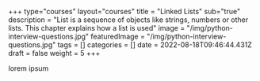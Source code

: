 +++
type="courses"
layout="courses"
title = "Linked Lists"
sub="true"
description = "List is a sequence of objects like strings, numbers or other lists. This chapter explains how a list is used"
image = "/img/python-interview-questions.jpg"
featuredImage = "/img/python-interview-questions.jpg"
tags = []
categories = []
date = 2022-08-18T09:46:44.431Z
draft = false
weight = 5
+++

lorem ipsum